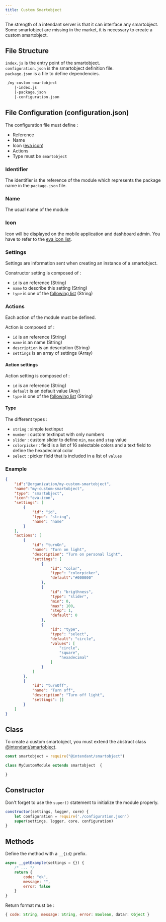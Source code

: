 ```yaml
---
title: Custom Smartobject
---
```


The strength of a intendant server is that it can interface any smartobject.  
Some smartobject are missing in the market, it is necessary to create a custom smartobject.  

## File Structure
`index.js` is the entry point of the smartobject.  
`configuration.json` is the smartobject definition file.  
`package.json` is a file to define dependencies.
```txt
 /my-custom-smartobject
    |-index.js
    |-package.json
    |-configuration.json
```


## File Configuration (configuration.json)
The configuration file must define :
- Reference 
- Name
- Icon ([eva icon](https://akveo.github.io/eva-icons))
- Actions
- Type must be `smartobject`

### Identifier
The identifier is the reference of the module which represents the package name in the `package.json` file. 
### Name
The usual name of the module 
### Icon
Icon will be displayed on the mobile application and dashboard admin. You have to refer to the [eva icon list](https://akveo.github.io/eva-icons).

### Settings

Settings are information sent when creating an instance of a smartobject.  

Constructor setting is composed of :  
- `id` is an reference (String)
- `name` to describe this setting (String)
- `type` is one of the [following list](/docs/guides/smartobject/custom#settings-type) (String)


### Actions
Each action of the module must be defined.  

Action is composed of : 
- `id` is an reference (String)
- `name` is an name (String)
- `description` is an description (String)
- `settings` is an array of settings (Array)
 
#### Action settings

Action setting is composed of :  
- `id` is an reference (String)
- `default` is an default value (Any)
- `type` is one of the [following list](/docs/guides/smartobject/custom#settings-type) (String)

#### Type
The different types : 
- `string` : simple textinput
- `number` : custom textinput with only numbers
- `slider` : custom slider to define `min`, `max` and `step` value
- `colorpicker` : field is a list of 16 selectable colors and a text field to define the hexadecimal color
- `select` : picker field that is included in a list of `values`


### Example

```json title="configuration.json"
{
    "id":"@organization/my-custom-smartobject",
    "name":"my-custom-smartobject",
    "type": "smartobject",
    "icon":"eva-icon",
    "settings": [
        {
            "id": "id",
            "type": "string",
            "name": "name"
        }
    ],
    "actions": [
        {
            "id": "turnOn",
            "name": "Turn on light",
            "description": "Turn on personal light",
            "settings": [
                {
                    "id": "color",
                    "type": "colorpicker",
                    "default":"#000000"
                },
                {
                    "id": "brigthness",
                    "type": "slider",
                    "min": 0,
                    "max": 100,
                    "step": 1,
                    "default": 0
                },
                {
                    "id": "type",
                    "type": "select",
                    "default": "circle",
                    "values": [
                        "circle",
                        "square",
                        "hexadecimal"
                    ]
                }
            ]
        },
        {
            "id": "turnOff",
            "name": "Turn off",
            "description": "Turn off light",
            "settings": []
        }
    ]
}
```
## Class
To create a custom smartobject, you must extend the abstract class [@intendant/smartobject](https://www.npmjs.com/package/@intendant/smartobject).
```js title="index.js"
const smartobject = require("@intendant/smartobject") 

class MyCustomModule extends smartobject  {

}
```

## Constructor
Don't forget to use the `super()` statement to initialize the module properly.  

```js
constructor(settings, logger, core) {
    let configuration = require('./configuration.json')
    super(settings, logger, core, configuration)
}
```
## Methods

Define the method with a `__{id}` prefix.
```javascript
async __getExample(settings = {}) {
    /* ... */
    return {
        code: "ok",
        message: "",
        error: false
    }
}
```

Return format must be :
```js 
{ code: String, message: String, error: Boolean, data?: Object } 
```




